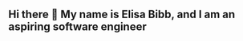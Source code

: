 ## Hi there 👋 My name is Elisa Bibb, and I am an aspiring software engineer

<!--
**ebibb/ebibb** is a ✨ _special_ ✨ repository because its `README.md` (this file) appears on your GitHub profile.

Here are some ideas to get you started:
- 👨‍💻 Freshman Engineering Student | Aspiring Software Engineer
- 🔧 Currently working towards a Computer Science degree.
- 💡 Passionate about software development, problem-solving, and learning new technologies.
- 🚀 Skills: **JavaScript, Python**
- 🌱 Currently learning:** C++, Swift**
- 📚 Focused on building strong foundations in programming and computer science concepts.
- 💬 Let’s connect! Open to collaborating on interesting projects.
- 📫 How to reach me: **www.linkedin.com/in/elisa-bibb-283614328**
-->
